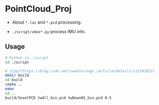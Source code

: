 # PointCloud_Proj
* About `*.las` and `*.pcd` processing.

* `./script/vbox*.py` process IMU info.


## Usage
``` bash
# Python in ./script
cd ./script

# [Cpp](https://blog.csdn.net/sweetorange_/article/details/112242852)
mkdir build
cd build
cmake ..
make
cd ..
build/VoxelPCD twAll_bin.pcd twDown05_bin.pcd 0.5
```